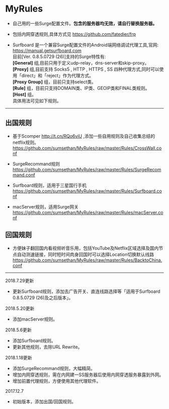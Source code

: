 # MyRules

 - 自己用的一些Surge配置文件。**包含的服务器均无效，请自行替换服务器。**

 - 包括内网穿透规则,具体方式见 https://github.com/fatedier/frp

 - Surfboard 是一个兼容Surge配置文件的Android端网络调试代理工具,官网: https://manual.getsurfboard.com <br>目前[Ver. 0.8.5.0729 (26)]支持的Surge特性有: <br> **[General]** 组,目前只用于定义udp-relay，dns-server和skip-proxy。<br>**[Proxy]** 组,目前支持 Socks5 , HTTP , HTTPS , SS 四种代理方式,同时可以使用「direct」和「reject」作为代理方式。<br> **[Proxy Group]** 组，目前只支持select类。<br> **[Rule]** 组，目前只支持DOMAIN类、IP类、GEOIP类和FINAL类规则。<br> **[Host]** 组。<br>具体用法可见如下规则。 

------

## 出国规则<br>
 - 基于Scomper http://t.cn/RQo6viU ,添加一些自用规则及自己收集总结的netflix规则。<br>
  https://github.com/sumsethan/MyRules/raw/master/Rules/CrossWall.conf

 - SurgeRecommand规则<br>
    https://github.com/sumsethan/MyRules/raw/master/Rules/SurgeRecommand.conf

 - Surfboard规则，适用于三星国行手机<br>
    https://github.com/sumsethan/MyRules/raw/master/Rules/Surfboard.conf    

 - macServer规则，适用Surge网关<br>
    https://github.com/sumsethan/MyRules/raw/master/Rules/macServer.conf

## 回国规则<br>
 - 方便妹子翻回国内看视频听音乐用，包括YouTube及Netflix区域选择及国内节点自动测速链接，同时短时间肉身回国时可以选择Location切换默认线路<br>
  https://github.com/sumsethan/MyRules/raw/master/Rules/BacktoChina.conf


------
2018.7.29更新
 - 更新Surfboard规则，添加去广告开关、直连线路选择等「适用于Surfboard 0.8.5.0729 (26)及之后版本」。

2018.5.20更新
 - 添加macServer规则。

2018.5.6更新
 - 添加Surfboard规则。
 - 更新其他规则，去除URL Rewrite。

2018.1.18更新
 - 添加SurgeRecommand规则，大幅精简。
 - 增加内网穿透规则，需在内网建一SS服务器后使用内网穿透服务暴露到外网。
 - 增加前置代理规则，方便使用其他代理软件。

2017.12.7
- 初始版本，添加出国/回国规则。
